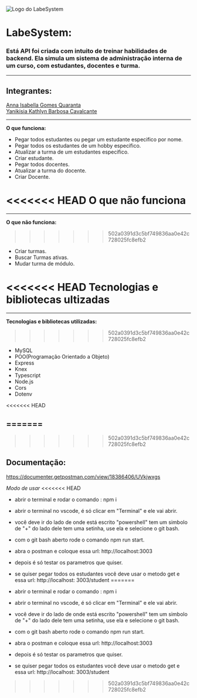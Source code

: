 ![Logo do LabeSystem](https://labenu.notion.site/image/https%3A%2F%2Fs3-us-west-2.amazonaws.com%2Fsecure.notion-static.com%2Fcc180129-9094-4c61-b090-0e2ed9dbc4d6%2F120907410-7dbd7000-c637-11eb-83cf-dd7ac8812e02_(1).png?table=block&id=2519db1c-4a5e-4b42-b91f-df35a2db826b&spaceId=f97190af-c9c2-4592-9ae2-6311b6b728de&width=1250&userId=&cache=v2) 

# LabeSystem:
### Está API foi criada com intuito de treinar habilidades de backend. Ela simula um sistema de administração interna de um curso, com estudantes, docentes e turma.

---
## Integrantes:

<a href="https://github.com/BellaQuaranta"> Anna Isabella Gomes Quaranta </a>
</br>
<a href="https://github.com/yanikisia"> Yanikisia Kathlyn Barbosa Cavalcante </a>

---
**O que funciona:**
- Pegar todos estudantes ou pegar um estudante especifico por nome.
- Pegar todos os estudantes de um hobby especifico.
- Atualizar a turma de um estudantes especifico.
- Criar estudante.
- Pegar todos docentes.
- Atualizar a turma do docente.
- Criar Docente.

<<<<<<< HEAD
**O que não funciona**
=======
---

**O que não funciona:**
>>>>>>> 502a0391d3c5bf749836aa0e42c728025fc8efb2
- Criar turmas.
- Buscar Turmas ativas.
- Mudar turma de módulo.

<<<<<<< HEAD
**Tecnologias e bibliotecas ultizadas**
=======
---

**Tecnologias e bibliotecas utilizadas:**
>>>>>>> 502a0391d3c5bf749836aa0e42c728025fc8efb2
- MySQL
- POO(Programação Orientado a Objeto)
- Express
- Knex
- Typescript
- Node.js
- Cors
- Dotenv

<<<<<<< HEAD

=======
---
>>>>>>> 502a0391d3c5bf749836aa0e42c728025fc8efb2
## Documentação:
https://documenter.getpostman.com/view/18386406/UVkjwxgs

*Modo de usar*
<<<<<<< HEAD
- abrir o terminal e rodar o comando : npm i 
- abrir o terminal no vscode, é só clicar em "Terminal" e ele vai abrir. 
- você deve ir do lado de onde está escrito "powershell" tem um simbolo de "+" do lado dele tem uma setinha, use ela e selecione o git bash.
- com o git bash aberto rode o comando npm run start. 
- abra o postman e coloque essa url: http://localhost:3003 
- depois é só testar os parametros que quiser.
- se quiser pegar todos os estudantes você deve usar o metodo get e essa url: http://localhost: 3003/student
=======

- abrir o terminal e rodar o comando : npm i
- abrir o terminal no vscode, é só clicar em "Terminal" e ele vai abrir.
- você deve ir do lado de onde está escrito "powershell" tem um simbolo de "+" do lado dele tem uma setinha, use ela e selecione o git bash.
- com o git bash aberto rode o comando npm run start.
- abra o postman e coloque essa url: http://localhost:3003
- depois é só testar os parametros que quiser.
- se quiser pegar todos os estudantes você deve usar o metodo get e essa url: http://localhost: 3003/student
>>>>>>> 502a0391d3c5bf749836aa0e42c728025fc8efb2

